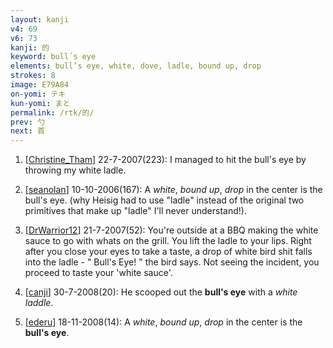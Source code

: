 ```yaml
---
layout: kanji
v4: 69
v6: 73
kanji: 的
keyword: bull´s eye
elements: bull’s eye, white, dove, ladle, bound up, drop
strokes: 8
image: E79A84
on-yomi: テキ
kun-yomi: まと
permalink: /rtk/的/
prev: 勺
next: 首
---
```


1) [<a href="http://kanji.koohii.com/profile/Christine_Tham">Christine_Tham</a>] 22-7-2007(223): I managed to hit the bull&#039;s eye by throwing my white ladle.

2) [<a href="http://kanji.koohii.com/profile/seanolan">seanolan</a>] 10-10-2006(167): A <em>white</em>, <em>bound up</em>, <em>drop</em> in the center is the bull&#039;s eye. (why Heisig had to use &quot;ladle&quot; instead of the original two primitives that make up &quot;ladle&quot; I&#039;ll never understand!).

3) [<a href="http://kanji.koohii.com/profile/DrWarrior12">DrWarrior12</a>] 21-7-2007(52): You&#039;re outside at a BBQ making the white sauce to go with whats on the grill. You lift the ladle to your lips. Right after you close your eyes to take a taste, a drop of white bird shit falls into the ladle - &quot; Bull&#039;s Eye! &quot; the bird says. Not seeing the incident, you proceed to taste your &#039;white sauce&#039;.

4) [<a href="http://kanji.koohii.com/profile/canji">canji</a>] 30-7-2008(20): He scooped out the <strong>bull&#039;s eye</strong> with a <em>white laddle</em>.

5) [<a href="http://kanji.koohii.com/profile/ederu">ederu</a>] 18-11-2008(14): A <em>white</em>, <em>bound up</em>, <em>drop</em> in the center is the <strong>bull&#039;s eye</strong>.

